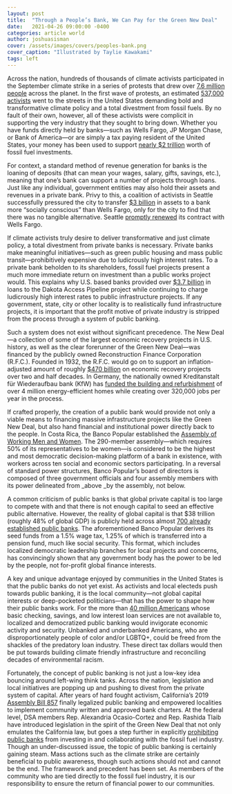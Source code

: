 ```yaml
---
layout: post
title:  "Through a People’s Bank, We Can Pay for the Green New Deal"
date:   2021-04-26 09:00:00 -0400
categories: article world
author: joshuasisman
cover: /assets/images/covers/peoples-bank.png
cover_caption: "Illustrated by Taylie Kawakami"
tags: left
---
```


Across the nation, hundreds of thousands of climate activists participated in the September climate strike in a series of protests that drew over [7.6 million people](https://www.hurriyetdailynews.com/global-climate-strike-gathers-7-6m-people-146979) across the planet. In the first wave of protests, an estimated [537,000 activists](https://docs.google.com/spreadsheets/d/1Upkki9lu7vMjdtQ098m6tUsNIwva4ZHgrzkPKwLh1sI/edit?usp=sharing) went to the streets in the United States demanding bold and transformative climate policy and a total divestment from fossil fuels. By no fault of their own, however, all of these activists were complicit in supporting the very industry that they sought to bring down. Whether you have funds directly held by banks—such as Wells Fargo, JP Morgan Chase, or Bank of America—or are simply a tax paying resident of the United States, your money has been used to support [nearly $2 trillion](https://www.ran.org/bankingonclimatechaos2021/) worth of fossil fuel investments.

For context, a standard method of revenue generation for banks is the loaning of deposits (that can mean your wages, salary, gifts, savings, etc.), meaning that one’s bank can support a number of projects through loans. Just like any individual, government entities may also hold their assets and revenues in a private bank. Privy to this, a coalition of activists in Seattle successfully pressured the city to transfer [$3 billion](https://www.fastcompany.com/4029802/seattle-might-pull-3-billion-from-wells-fargo-because-of-its-role-in-the-dakota-access-pipeline) in assets to a bank more “socially conscious” than Wells Fargo, only for the city to find that there was no tangible alternative. Seattle [promptly renewed](https://www.bizjournals.com/seattle/news/2019/02/08/city-council-wells-fargo-contract-dap-public-bank.html) its contract with Wells Fargo.

If climate activists truly desire to deliver transformative and just climate policy, a total divestment from private banks is necessary. Private banks make meaningful initiatives—such as green public housing and mass public transit—prohibitively expensive due to ludicrously high interest rates. To a private bank beholden to its shareholders, fossil fuel projects present a much more immediate return on investment than a public works project would. This explains why U.S. based banks provided over [$3.7 billion](https://www.foodandwaterwatch.org/news/who%27s-banking-dakota-access-pipeline) in loans to the Dakota Access Pipeline project while continuing to charge ludicrously high interest rates to public infrastructure projects. If any government, state, city or other locality is to realistically fund infrastructure projects, it is important that the profit motive of private industry is stripped from the process through a system of public banking.

Such a system does not exist without significant precedence. The New Deal—a collection  of some of the largest economic recovery projects in U.S. history, as well as the clear forerunner of the Green New Deal—was financed by the publicly owned Reconstruction Finance Corporation (R.F.C.). Founded in 1932, the R.F.C. would go on to support an inflation-adjusted amount of roughly [$470 billion](https://livingnewdeal.org/glossary/reconstruction-finance-corporation-1932-1957/) on economic recovery projects over two and half decades. In Germany, the nationally owned Kreditanstalt für Wiederaufbau bank (KfW) has [funded the building and refurbishment](https://www.kfw.de/KfW-Group/Newsroom/Latest-News/Pressemitteilungen-Details_403200.html) of over 4 million energy-efficient homes while creating over 320,000 jobs per year in the process. 

If crafted properly, the creation of a public bank would provide not only a viable means to financing massive infrastructure projects like the Green New Deal, but also hand financial and institutional power directly back to the people. In Costa Rica, the Banco Popular established the [Assembly of Working Men and Women](https://s3.amazonaws.com/participedia.prod/7c83e709-d03a-4b33-a025-605a7ccf244e). The 290-member assembly—which requires 50% of its representatives to be women—is considered to be the highest and most democratic decision-making platform of a bank in existence, with workers across ten social and economic sectors participating. In a reversal of standard power structures, Banco Popular’s board of directors is composed of three government officials and four assembly members with its power delineated from _above _by the assembly, not below. 

A common criticism of public banks is that global private capital is too large to compete with and that there is not enough capital to seed an effective public alternative. However, the reality of global capital is that $38 trillion (roughly 48% of global GDP) is publicly held across almost [700 already established public banks](https://www.opendemocracy.net/en/oureconomy/a-green-and-just-transition-requires-democratized-public-banks-costa-rica-style/). The aforementioned Banco Popular derives its seed funds from a 1.5% wage tax, 1.25% of which is transferred into a pension fund, much like social security. This format, which includes localized democratic leadership branches for local projects and concerns, has convincingly shown that any government body has the power to be led by the people, not for-profit global finance interests. 

A key and unique advantage enjoyed by communities in the United States is that the public banks do not yet exist. As activists and local electeds push towards public banking, it is the local community—not global capital interests or deep-pocketed politicians—that has the power to shape how their public banks work. For the more than [40 million Americans](https://www.fdic.gov/householdsurvey/2017/2017execsumm.pdf) whose basic checking, savings, and low interest loan services are not available to, localized and democratized public banking would invigorate economic activity and security. Unbanked and underbanked Americans, who are disproportionately people of color and/or LGBTQ+, could be freed from the shackles of the predatory loan industry. These direct tax dollars would then be put towards building climate friendly infrastructure and reconciling decades of environmental racism. 

Fortunately, the concept of public banking is not just a low-key idea bouncing around left-wing think tanks. Across the nation, legislation and local initiatives are popping up and pushing to divest from the private system of capital. After years of hard fought activism, California’s 2019 [Assembly Bill 857](https://leginfo.legislature.ca.gov/faces/billTextClient.xhtml?bill_id=201920200AB857) finally legalized public banking and empowered localities to implement community written and approved bank charters. At the federal level, DSA members Rep. Alexandria Ocasio-Cortez and Rep. Rashida Tlaib have introduced legislation in the spirit of the Green New Deal that not only emulates the California law, but goes a step further in explicitly [prohibiting public banks](https://www.vox.com/policy-and-politics/21541113/rashida-tlaib-aoc-public-banking-act) from investing in and collaborating with the fossil fuel industry. Though an under-discussed issue, the topic of public banking is certainly gaining steam. Mass actions such as the climate strike are certainly beneficial to public awareness, though such actions should not and cannot be the end. The framework and precedent has been set. As members of the community who are tied directly to the fossil fuel industry, it is our responsibility to ensure the return of financial power to our communities. 
